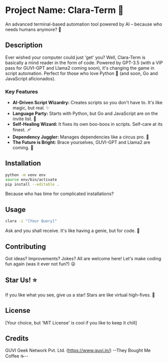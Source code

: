 # Project Name: Clara-Term 🚀
An advanced terminal-based automation tool powered by AI – because who needs humans anymore? 🤖

## Description
Ever wished your computer could just 'get' you? Well, Clara-Term is basically a mind reader in the form of code. Powered by GPT-3.5 (with a VIP pass for GUVI-GPT and Llama2 coming soon), it's changing the game in script automation. Perfect for those who love Python 🐍 (and soon, Go and JavaScript aficionados). 

### Key Features
- **AI-Driven Script Wizardry:** Creates scripts so you don't have to. It's like magic, but real. ✨
- **Language Party:** Starts with Python, but Go and JavaScript are on the invite list. 🎉
- **Self-Healing Wizard:** It fixes its own boo-boos in scripts. Self-care at its finest. 🩹
- **Dependency Juggler:** Manages dependencies like a circus pro. 🎪
- **The Future is Bright:** Brace yourselves, GUVI-GPT and Llama2 are coming. 🌟

## Installation
```bash
python -m venv env
source env/bin/activate
pip install --editable .
```
Because who has time for complicated installations?

## Usage
```bash
clara -i "[Your Query]"
```
Ask and you shall receive. It's like having a genie, but for code. 🧞

## Contributing
Got ideas? Improvements? Jokes? All are welcome here! Let's make coding fun again (was it ever not fun?) 😜

## Star Us! ⭐
If you like what you see, give us a star! Stars are like virtual high-fives. 🙌

## License
[Your choice, but 'MIT License' is cool if you like to keep it chill]

## Credits
GUVI Geek Network Pvt. Ltd. (https://www.guvi.in/)
--They Bought Me Coffee ☕--
